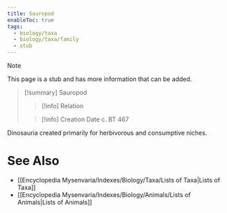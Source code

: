 ```yaml
---
title: Sauropod
enableToc: true
tags:
  - biology/taxa
  - biology/taxa/family
  - stub
---
```


> [!note]
> This page is a stub and has more information that can be added.

> [!summary] Sauropod
> > [!info] Relation
>
> > [!info] Creation Date
> > c. BT 467

Dinosauria created primarily for herbivorous and consumptive niches.

# See Also
- [[Encyclopedia Mysenvaria/Indexes/Biology/Taxa/Lists of Taxa|Lists of Taxa]]
- [[Encyclopedia Mysenvaria/Indexes/Biology/Animals/Lists of Animals|Lists of Animals]]
